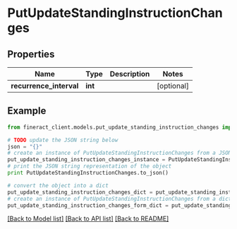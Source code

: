 # PutUpdateStandingInstructionChanges


## Properties

Name | Type | Description | Notes
------------ | ------------- | ------------- | -------------
**recurrence_interval** | **int** |  | [optional] 

## Example

```python
from fineract_client.models.put_update_standing_instruction_changes import PutUpdateStandingInstructionChanges

# TODO update the JSON string below
json = "{}"
# create an instance of PutUpdateStandingInstructionChanges from a JSON string
put_update_standing_instruction_changes_instance = PutUpdateStandingInstructionChanges.from_json(json)
# print the JSON string representation of the object
print PutUpdateStandingInstructionChanges.to_json()

# convert the object into a dict
put_update_standing_instruction_changes_dict = put_update_standing_instruction_changes_instance.to_dict()
# create an instance of PutUpdateStandingInstructionChanges from a dict
put_update_standing_instruction_changes_form_dict = put_update_standing_instruction_changes.from_dict(put_update_standing_instruction_changes_dict)
```
[[Back to Model list]](../README.md#documentation-for-models) [[Back to API list]](../README.md#documentation-for-api-endpoints) [[Back to README]](../README.md)


